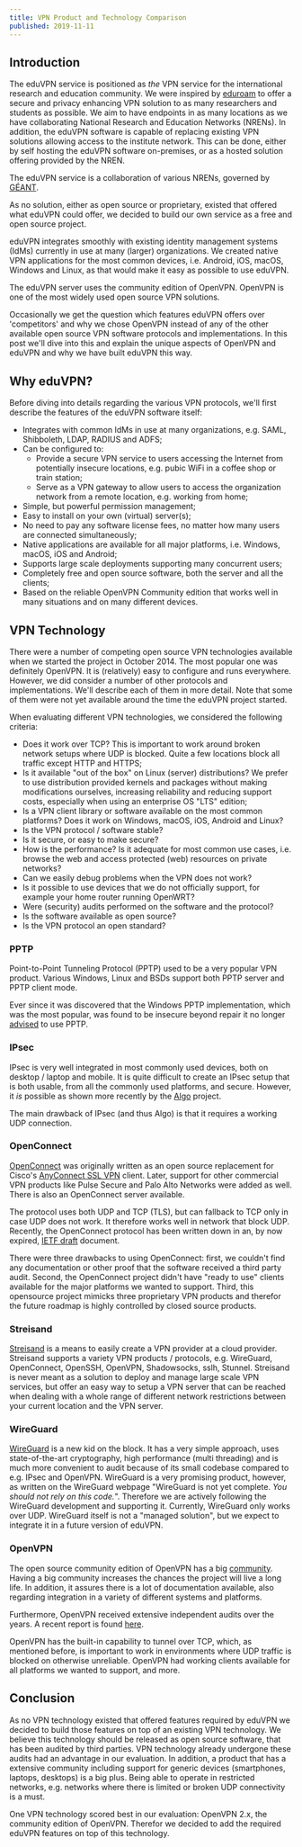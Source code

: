 ```yaml
---
title: VPN Product and Technology Comparison
published: 2019-11-11
---
```


## Introduction

The eduVPN service is positioned as _the_ VPN service for the international 
research and education community. We were inspired by 
[eduroam](https://eduroam.org/) to offer a secure and privacy enhancing VPN 
solution to as many researchers and students as possible. We aim to have 
endpoints in as many locations as we have collaborating National Research and 
Education Networks (NRENs). In addition, the eduVPN software is 
capable of replacing existing VPN solutions allowing access to the 
institute network. This can be done, either by self hosting the eduVPN software 
on-premises, or as a hosted solution offering provided by the NREN.

The eduVPN service is a collaboration of various NRENs, governed by 
[GÉANT](https://www.geant.org/).

As no solution, either as open source or proprietary, existed that offered what 
eduVPN could offer, we decided to build our own service as a free and open 
source project.

eduVPN integrates smoothly with existing identity management systems (IdMs) 
currently in use at many (larger) organizations. We created native VPN 
applications for the most common devices, i.e. Android, iOS, macOS, Windows 
and Linux, as that would make it easy as possible to use eduVPN.

The eduVPN server uses the community edition of OpenVPN. OpenVPN is one of 
the most widely used open source VPN solutions.

Occasionally we get the question which features eduVPN offers over 'competitors' 
and why we chose OpenVPN instead of any of the other available open source VPN 
software protocols and implementations. In this post we'll dive into this and 
explain the unique aspects of OpenVPN and eduVPN and why we have built eduVPN 
this way.

## Why eduVPN?

Before diving into details regarding the various VPN protocols, we'll first 
describe the features of the eduVPN software itself:

- Integrates with common IdMs in use at many organizations, e.g. SAML, 
  Shibboleth, LDAP, RADIUS and ADFS;
- Can be configured to:
  - Provide a secure VPN service to users accessing the Internet from 
    potentially insecure locations, e.g. pubic WiFi in a coffee shop or train station;
  - Serve as a VPN gateway to allow users to access the organization network 
    from a remote location, e.g. working from home;
- Simple, but powerful permission management;
- Easy to install on your own (virtual) server(s);
- No need to pay any software license fees, no matter how many users are 
  connected simultaneously;
- Native applications are available for all major platforms, i.e. Windows, 
  macOS, iOS and Android;
- Supports large scale deployments supporting many concurrent users;
- Completely free and open source software, both the server and all the 
  clients;
- Based on the reliable OpenVPN Community edition that works well in many 
  situations and on many different devices.

## VPN Technology

There were a number of competing open source VPN technologies available when we
started the project in October 2014. The most popular one was definitely 
OpenVPN. It is (relatively) easy to configure and runs everywhere. However, we 
did consider a number of other protocols and implementations. We'll describe 
each of them in more detail. Note that some of them were not yet available 
around the time the eduVPN project started.

When evaluating different VPN technologies, we considered the following criteria:

- Does it work over TCP? This is important to work around broken network setups 
  where UDP is blocked. Quite a few locations block all traffic except HTTP and 
  HTTPS;
- Is it available "out of the box" on Linux (server) distributions? We prefer 
  to use distribution provided kernels and packages without making 
  modifications ourselves, increasing reliability and reducing support costs, 
  especially when using an enterprise OS "LTS" edition;
- Is a VPN client library or software available on the most common 
  platforms? Does it work on Windows, macOS, iOS, Android and Linux?
- Is the VPN protocol / software stable?
- Is it secure, or easy to make secure?
- How is the performance? Is it adequate for most common use cases, i.e. browse 
  the web and access protected (web) resources on private networks?
- Can we easily debug problems when the VPN does not work?
- Is it possible to use devices that we do not officially support, for example 
  your home router running OpenWRT?
- Were (security) audits performed on the software and the protocol?
- Is the software available as open source?
- Is the VPN protocol an open standard?

### PPTP

Point-to-Point Tunneling Protocol (PPTP) used to be a very popular VPN product. 
Various Windows, Linux and BSDs support both PPTP server and PPTP client mode.

Ever since it was discovered that the Windows PPTP implementation, which was 
the most popular, was found to be insecure beyond repair it no longer
[advised](https://www.schneier.com/academic/pptp/faq.html) to use PPTP.

### IPsec

IPsec is very well integrated in most commonly used devices, both on desktop / 
laptop and mobile. It is quite difficult to create an IPsec setup that is both 
usable, from all the commonly used platforms, and secure. However, it *is* 
possible as shown more recently by the 
[Algo](https://github.com/trailofbits/algo) project.

The main drawback of IPsec (and thus Algo) is that it requires a working UDP 
connection.

### OpenConnect

[OpenConnect](https://www.infradead.org/openconnect) was originally written as 
an open source replacement for Cisco's 
[AnyConnect SSL VPN](https://en.wikipedia.org/wiki/AnyConnect) client. 
Later, support for other commercial VPN products like Pulse Secure and Palo Alto 
Networks were added as well. There is also an OpenConnect server available.

The protocol uses both UDP and TCP (TLS), but can fallback to TCP only in case
UDP does not work. It therefore works well in network that block UDP. Recently, 
the OpenConnect protocol has been written down in an, by now expired, 
[IETF draft](https://tools.ietf.org/html/draft-mavrogiannopoulos-openconnect-02) 
document.

There were three drawbacks to using OpenConnect: first, we couldn't find any 
documentation or other proof that the software received a third party audit. 
Second, the OpenConnect project didn't have "ready to use" clients available 
for the major platforms we wanted to support. Third, this opensource project mimicks
three proprietary VPN products and therefor the future roadmap is highly controlled by
closed source products.

### Streisand

[Streisand](http://https://github.com/StreisandEffect/streisand) is a means to 
easily create a VPN provider at a cloud provider. Streisand supports a variety 
VPN products / protocols, e.g. WireGuard, OpenConnect, OpenSSH, OpenVPN, 
Shadowsocks, sslh, Stunnel. Streisand is never meant as a solution to deploy 
and manage large scale VPN services, but offer an easy way to setup a VPN 
server that can be reached when dealing with a whole range of different network 
restrictions between your current location and the VPN server.

### WireGuard

[WireGuard](https://www.wireguard.com) is a new kid on the block. It has a very 
simple approach, uses state-of-the-art cryptography, high performance (multi 
threading) and is much more convenient to audit because of its small codebase 
compared to e.g. IPsec and OpenVPN. WireGuard is a very promising product, 
however, as written on the WireGuard webpage "WireGuard is not yet complete. 
_You should not rely on this code._". Therefore we are actively following the 
WireGuard development and supporting it. Currently, WireGuard only works over 
UDP. WireGuard itself is not a "managed solution", but we expect to integrate 
it in a future version of eduVPN.

### OpenVPN

The open source community edition of OpenVPN has a big 
[community](https://sourceforge.net/p/openvpn/mailman/). Having a big community 
increases the chances the project will live a long life. In addition, it 
assures there is a lot of documentation available, also regarding integration 
in a variety of different systems and platforms.

Furthermore, OpenVPN received extensive independent audits over the years. A recent report is found
[here](https://openvpn.net/security-advisory/security-audit-vulnerabilities-resolved/).

OpenVPN has the built-in capability to tunnel over TCP, which, as mentioned 
before, is important to work in environments where UDP traffic is blocked on 
otherwise unreliable. OpenVPN had working clients available for all platforms 
we wanted to support, and more. 


## Conclusion

As no VPN technology existed that offered features required by eduVPN we decided to build those features on top of an existing VPN technology. We believe this technology should be released as open source software, that 
has been audited by third parties. VPN technology already undergone these audits had an advantage in our evaluation. In addition, a product that has a extensive community including support for generic devices (smartphones, laptops, desktops) is a big plus. Being able to operate in restricted networks, e.g. networks where there is limited or broken UDP connectivity is a must.

One VPN technology scored best in our evaluation: OpenVPN 2.x, the community edition of 
OpenVPN. Therefor we decided to add the required eduVPN features on top of this technology.
